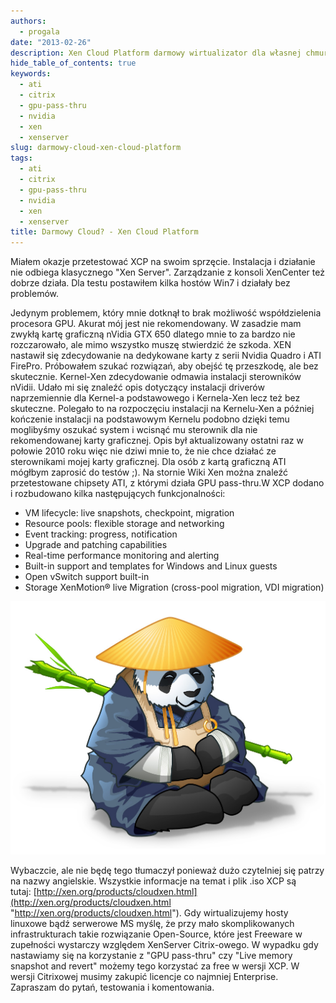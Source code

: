 ```yaml
---
authors:
  - progala
date: "2013-02-26"
description: Xen Cloud Platform darmowy wirtualizator dla własnej chmury prywatnej. Sprawdź moje pierwsze wrażenia z Xen Server.
hide_table_of_contents: true
keywords:
  - ati
  - citrix
  - gpu-pass-thru
  - nvidia
  - xen
  - xenserver
slug: darmowy-cloud-xen-cloud-platform
tags:
  - ati
  - citrix
  - gpu-pass-thru
  - nvidia
  - xen
  - xenserver
title: Darmowy Cloud? - Xen Cloud Platform
---
```


Miałem okazje przetestować XCP na swoim sprzęcie. Instalacja i działanie nie odbiega klasycznego "Xen Server". Zarządzanie z konsoli XenCenter też dobrze działa. Dla testu postawiłem kilka hostów Win7 i działały bez problemów.

<!-- truncate -->

Jedynym problemem, który mnie dotknął to brak możliwość współdzielenia procesora GPU. Akurat mój jest nie rekomendowany. W zasadzie mam zwykłą kartę graficzną nVidia GTX 650 dlatego mnie to za bardzo nie rozczarowało, ale mimo wszystko muszę stwierdzić że szkoda. XEN nastawił się zdecydowanie na dedykowane karty z serii Nvidia Quadro i ATI FirePro. Próbowałem szukać rozwiązań, aby obejść tę przeszkodę, ale bez skutecznie. Kernel-Xen zdecydowanie odmawia instalacji sterowników nVidii. Udało mi się znaleźć opis dotyczący instalacji driverów naprzemiennie dla Kernel-a podstawowego i Kernela-Xen lecz też bez skuteczne. Polegało to na rozpoczęciu instalacji na Kernelu-Xen a później kończenie instalacji na podstawowym Kernelu podobno dzięki temu moglibyśmy oszukać system i wcisnąć mu sterownik dla nie rekomendowanej karty graficznej. Opis był aktualizowany ostatni raz w połowie 2010 roku więc nie dziwi mnie to, że nie chce działać ze sterownikami mojej karty graficznej. Dla osób z kartą graficzną ATI mógłbym zaprosić do testów ;). Na stornie Wiki Xen można znaleźć przetestowane chipsety ATI, z którymi działa GPU pass-thru.W XCP dodano i rozbudowano kilka następujących funkcjonalności:

- VM lifecycle: live snapshots, checkpoint, migration
- Resource pools: flexible storage and networking
- Event tracking: progress, notification
- Upgrade and patching capabilities
- Real-time performance monitoring and alerting
- Built-in support and templates for Windows and Linux guests
- Open vSwitch support built-in
- Storage XenMotion® live Migration (cross-pool migration, VDI migration)

![XenPanda](images/XenPanda.jpeg)

Wybaczcie, ale nie będę tego tłumaczył ponieważ dużo czytelniej się patrzy na nazwy angielskie. Wszystkie informacje na temat i plik .iso XCP są tutaj: [http://xen.org/products/cloudxen.html](http://xen.org/products/cloudxen.html "http://xen.org/products/cloudxen.html"). Gdy wirtualizujemy hosty linuxowe bądź serwerowe MS myślę, że przy mało skomplikowanych infrastrukturach takie rozwiązanie Open-Source, które jest Freeware w zupełności wystarczy względem XenServer Citrix-owego. W wypadku gdy nastawiamy się na korzystanie z "GPU pass-thru" czy "Live memory snapshot and revert" możemy tego korzystać za free w wersji XCP. W wersji Citrixowej musimy zakupić licencje co najmniej Enterprise. Zapraszam do pytań, testowania i komentowania.